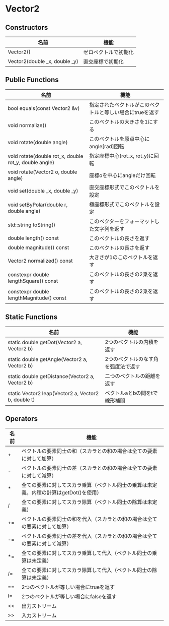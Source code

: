 # Vector2

## Constructors
| 名前 | 機能 |
| ---- | ---- |
| Vector2() | ゼロベクトルで初期化 |
| Vector2(double _x, double _y) | 直交座標で初期化 |


## Public Functions
| 名前 | 機能 |
| ---- | ---- |
| bool equals(const Vector2 &v) | 指定されたベクトルがこのベクトルと等しい場合にtrueを返す |
| void normalize() | このベクトルの大きさを1にする |
| void rotate(double angle) | このベクトルを原点中心にangle[rad]回転 |
| void rotate(double rot_x, double rot_y, double angle) | 指定座標中心(rot_x, rot_y)に回転 |
| void rotate(Vector2 o, double angle) | 座標oを中心にangleだけ回転 |
| void set(double _x, double _y) | 直交座標形式でこのベクトルを設定 |
| void setByPolar(double r, double angle) | 極座標形式でこのベクトルを設定 |
| std::string toString() | このベクターをフォーマットした文字列を返す |
| double length() const | このベクトルの長さを返す |
| double magnitude() const | このベクトルの長さを返す |
| Vector2 normalized() const | 大きさが1のこのベクトルを返す |
| constexpr double lengthSquare() const | このベクトルの長さの2乗を返す |
| constexpr double lengthMagnitude() const | このベクトルの長さの2乗を返す |

## Static Functions
| 名前 | 機能 |
| ---- | ---- |
| static double getDot(Vector2 a, Vector2 b) | 2つのベクトルの内積を返す |
| static double getAngle(Vector2 a, Vector2 b) | 2つのベクトルのなす角を弧度法で返す |
| static double getDistance(Vector2 a, Vector2 b) | 二つのベクトルの距離を返す |
| static Vector2 leap(Vector2 a, Vector2 b, double t) | ベクトルaとbの間をtで線形補間 |

## Operators
| 名前 | 機能 |
| ---- | ---- |
| + | ベクトルの要素同士の和（スカラとの和の場合は全ての要素に対して加算） |
| - | ベクトルの要素同士の差（スカラとの和の場合は全ての要素に対して減算） |
| * | 全ての要素に対してスカラ乗算（ベクトル同士の乗算は未定義，内積の計算はgetDot()を使用） |
| / | 全ての要素に対してスカラ除算（ベクトル同士の除算は未定義） |
| += | ベクトルの要素同士の和を代入（スカラとの和の場合は全ての要素に対して加算） |
| -= | ベクトルの要素同士の差を代入（スカラとの和の場合は全ての要素に対して減算） |
| *= | 全ての要素に対してスカラ乗算して代入（ベクトル同士の乗算は未定義） |
| /= | 全ての要素に対してスカラ除算して代入（ベクトル同士の除算は未定義） |
| == | 2つのベクトルが等しい場合にtrueを返す |
| != | 2つのベクトルが等しい場合にfalseを返す |
| << | 出力ストリーム |
| >> | 入力ストリーム |
